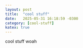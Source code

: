 ```yaml
---
layout: post
title:  "cool stuff"
date:   2025-05-31 16:18:59 -0300
category: [cool-stuff]
katex: true
---
```


cool stuff woah